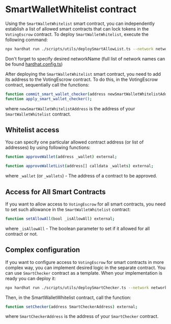 # SmartWalletWhitelist contract

Using the `SmartWalletWhitelist` smart contract, you can independently establish a list of allowed smart contracts that can lock tokens in the `VotingEscrow` contract.
To deploy `SmartWalletWhitelist`, execute the following command:  
```sh
npx hardhat run ./scripts/utils/deploySmartAllowList.ts --network networkName
```  

Don't forget to specify desired networkName (full list of network names can be found [hardhat.config.ts](../../hardhat.config.ts))
  

After deploying the `SmartWalletWhitelist` smart contract, you need to add its address to the VotingEscrow contract. To do this, in the VotingEscrow contract, sequentially call the functions:  

```sh
function commit_smart_wallet_checker(address newSmartWalletWhitelistAddress);  
function apply_smart_wallet_checker();  
```  
where `newSmartWalletWhitelistAddress` is the address of your `SmartWalletWhitelist` contract.

## Whitelist access  
You can specify one particular allowed contract address (or list of addresses) by using following functions:
```sh
function approveWallet(address _wallet) external;

function approveWalletList(address[] calldata _wallets) external;
```
where `_wallet` (or `_wallets`) - The address of a contract to be approved.  


## Access for All Smart Contracts  
If you want to allow access to `VotingEscrow` for all smart contracts, you need to set such allowance in the `SmartWalletWhitelist` contract:  
```sh
function setAllowAll(bool _isAllowAll) external;
```
where `_isAllowAll` - The boolean parameter to set if it allowed for all contract or not.  


## Complex configuration  
If you want to configure access to `VotingEscrow` for smart contracts in more complex way, you can implement desired logic in the separate contract. You can use `SmartChecker` contract as a template. When your implementation is ready you can deploy it:  

```sh
npx hardhat run ./scripts/utils/deploySmartChecker.ts --network networkName
```

Then, in the SmartWalletWhitelist contract, call the function:
```sh
function setChecker(address SmartCheckerAddress) external;
```
where `SmartCheckerAddress` is the address of your `SmartChecker` contract.


